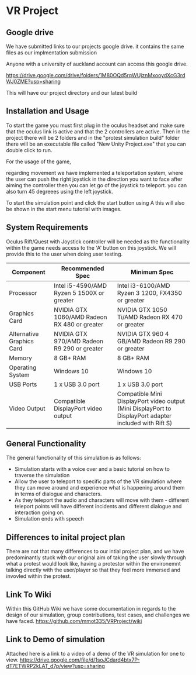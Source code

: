 # VR Project
## Google drive 
We have submitted links to our projects google drive. it contains the same files as our implmentation submission

Anyone with a university of auckland account can access this google drive.

https://drive.google.com/drive/folders/1M80OQd5rqWUjznMxooydXcG3rdWJ0ZME?usp=sharing

This will have our project directory and our latest build

## Installation and Usage
To start the game you must first plug in the oculus headset and make sure that the oculus link is active and that the 2 controllers are active. 
Then in the project there will be 2 folders and in the "protest simulation build" folder there will be an executable file called "New Unity Project.exe" that you can double click 
to run.

For the usage of the game, 

regarding movement we have implemented a teleportation system, where the user can push the right joystick in the direction you want to face after aiming the controller 
then you can let go of the joystick to teleport. you can also turn 45 degreees using the left joystick.

To start the simulation point and click the start button using A
this will also be shown in the start menu tutorial with images.

## System Requirements
Oculus Rift/Quest with Joystick controller will be needed as the functionality within the game needs access to the 'A' button on this joystick. We will provide this to the user when doing user testing.

Component |	Recommended Spec |	Minimum Spec
----------|------------------|---------------
Processor |	Intel i5-4590/AMD Ryzen 5 1500X or greater |	Intel i3-6100/AMD Ryzen 3 1200, FX4350 or greater
Graphics Card |	NVIDIA GTX 1060/AMD Radeon RX 480 or greater |	NVIDIA GTX 1050 Ti/AMD Radeon RX 470 or greater
Alternative Graphics Card |	NVIDIA GTX 970/AMD Radeon R9 290 or greater |	NVIDIA GTX 960 4 GB/AMD Radeon R9 290 or greater
Memory |	8 GB+ RAM |	8 GB+ RAM
Operating System |	Windows 10 |	Windows 10
USB Ports |	1 x USB 3.0 port |	1 x USB 3.0 port
Video Output |	Compatible DisplayPort video output |	Compatible Mini DisplayPort video output (Mini DisplayPort to DisplayPort adapter included with Rift S)

## General Functionality
The general functionality of this simulation is as follows:
* Simulation starts with a voice over and a basic tutorial on how to traverse the simulation
* Allow the user to teleport to specific parts of the VR simulation where they can move around and experience what is happening around them in terms of dialogue and characters. 
* As they teleport the audio and characters will move with them - different teleport points will have different incidents and different dialogue and interaction going on.
* Simulation ends with speech

## Differences to inital project plan
There are not that many differences to our intial project plan, and we have predominantly stuck with our original aim of taking the user slowly through what a protest would look like, having a protestor within the environemnt talking directly with the user/player so that they feel more immersed and invovled within the protest.

## Link To Wiki
Within this GitHub Wiki we have some documentation in regards to the design of our simulation, group contributions, test cases, and challenges we have faced.
https://github.com/mmot335/VRProject/wiki

## Link to Demo of simulation
Attached here is a link to a video of a demo of the VR simulation for one to view.
https://drive.google.com/file/d/1soJCdard4btx7P-dT7ETWRP2kLAT_d7p/view?usp=sharing
